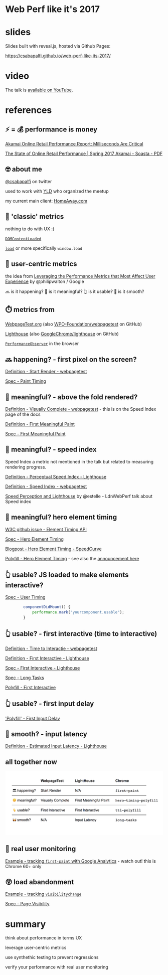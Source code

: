 # Web Perf like it's 2017

# slides

Slides built with reveal.js, hosted via Github Pages:

https://csabapalfi.github.io/web-perf-like-its-2017/

# video

The talk is [available on YouTube](https://www.youtube.com/watch?v=7ufRZ8ABagw).

# references

## ⚡ = 💰 performance is money

[Akamai Online Retail Performance Report: Milliseconds Are Critical](https://www.akamai.com/uk/en/about/news/press/2017-press/akamai-releases-spring-2017-state-of-online-retail-performance-report.jsp)

[The State of Online Retail Performance | Spring 2017 Akamai - Soasta - PDF](https://www.soasta.com/wp-content/uploads/2017/04/State-of-Online-Retail-Performance-Spring-2017.pdf)

## 🤓 about me

[@csabapalfi](https://twitter.com/csabapalfi) on twitter

used to work with [YLD](https://www.yld.io/) who organized the meetup

my current main client: [HomeAway.com](https://www.homeaway.com/)

## 🏁 'classic' metrics

nothing to do with UX :( 

[`DOMContentLoaded`](https://developer.mozilla.org/en-US/docs/Web/Events/DOMContentLoaded)

[`load`](https://developer.mozilla.org/en-US/docs/Web/Events/load) or more specifically `window.load`

## 👫 user-centric metrics

the idea from [Leveraging the Performance Metrics that Most Affect User Experience](https://developers.google.com/web/updates/2017/06/user-centric-performance-metrics) by @philipwalton / Google

🔜 is it happening? 🤔 is it meaningful? 👆 is it usable? 🥃 is it smooth?

## ⏱️ metrics from

[WebpageTest.org](https://www.webpagetest.org/) 
(also [WPO-Foundation/webpagetest](https://github.com/WPO-Foundation/webpagetest) on GitHub)

[Lighthouse](https://developers.google.com/web/tools/lighthouse/)
(also [GoogleChrome/lighthouse](https://github.com/GoogleChrome/lighthouse) on GitHub)

[`PerformanceObserver`](https://developer.mozilla.org/en-US/docs/Web/API/PerformanceObserver) in the browser

## 🔜 happening? - first pixel on the screen?

[Definition - Start Render - webpagetest](https://sites.google.com/a/webpagetest.org/docs/using-webpagetest/metrics)

[Spec - Paint Timing](https://w3c.github.io/paint-timing/)

## 🤔 meaningful? - above the fold rendered?

[Definition - Visually Complete - webpagetest](https://sites.google.com/a/webpagetest.org/docs/using-webpagetest/metrics/speed-index) - this is on the Speed Index page of the docs

[Definition - First Meaningful Paint](https://developers.google.com/web/tools/lighthouse/audits/first-meaningful-paint)

[Spec - First Meaningful Paint](https://docs.google.com/document/d/1BR94tJdZLsin5poeet0XoTW60M0SjvOJQttKT-JK8HI/view)


## 🤔 meaningful? - speed index

Speed Index a metric not mentioned in the talk but related to measuring rendering progress.

[Definition - Perceptual Speed Index - Lighthouse](https://developers.google.com/web/tools/lighthouse/audits/speed-index)

[Definition - Speed Index - webpagetest](https://sites.google.com/a/webpagetest.org/docs/using-webpagetest/metrics/speed-index)

[Speed Perception and Lighthouse](https://ldnwebperf.org/events/speed-perception-and-lighthouse/) by @estelle - LdnWebPerf talk about Speed index

## 🤔 meaningful? hero element timing

[W3C github issue - Element Timing API](https://github.com/w3c/charter-webperf/issues/30)

[Spec - Hero Element Timing](https://docs.google.com/document/d/1yRYfYR1DnHtgwC4HRR04ipVVhT1h5gkI6yPmKCgJkyQ/edit#)

[Blogpost - Hero Element Timing - SpeedCurve](https://speedcurve.com/blog/web-performance-monitoring-hero-times/)

[Polyfill - Hero Element Timing](https://github.com/tdresser/hero-element-polyfill) - see also the [announcement here](https://groups.google.com/a/chromium.org/forum/m/#!topic/progressive-web-metrics/ND6JVZRWqqg)

## 👆 usable? JS loaded to make elements interactive?

[Spec - User Timing](https://www.w3.org/TR/user-timing/)

```js
        componentDidMount() {
            performance.mark("yourcomponent.usable");
        }
``` 

## 👆 usable? - first interactive (time to interactive)

[Definition - Time to Interactie - webpagetest](https://github.com/WPO-Foundation/webpagetest/blob/master/docs/Metrics/TimeToInteractive.md)

[Definition - First Interactive - Lighthouse](https://developers.google.com/web/tools/lighthouse/audits/first-interactive)

[Spec - First Interactive - Lighthouse](https://docs.google.com/document/d/1GGiI9-7KeY3TPqS3YT271upUVimo-XiL5mwWorDUD4c/edit)

[Spec - Long Tasks](https://w3c.github.io/longtasks/)

[Polyfill - First Interactive](https://github.com/GoogleChromeLabs/tti-polyfill)

## 👆 usable? - first input delay

['Polyfill' - First Input Delay](https://github.com/GoogleChromeLabs/first-input-delay)

## 🥃 smooth? - input latency

[Definition - Estimated Input Latency - Lighthouse](https://developers.google.com/web/tools/lighthouse/audits/estimated-input-latency)

## all together now

![](img/re-cap.png)

## 👥 real user monitoring

[Example - tracking `first-paint` with Google Analytics](https://developers.google.com/web/updates/2017/06/user-centric-performance-metrics#tracking_fpfcp) - watch out! this is Chrome 60+ only

## 😵 load abandonment

[Example - tracking `visibilitychange`](https://developers.google.com/web/updates/2017/06/user-centric-performance-metrics#load_abandonment)

[Spec - Page Visibility](https://www.w3.org/TR/page-visibility-2/)

# summary

think about performance in terms UX

leverage user-centric metrics

use synthethic testing to prevent regressions

verify your performance with real user monitoring














